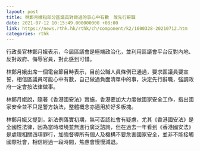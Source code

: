 ```yaml
---
layout: post
title: 林鄭月娥指部分區議員對做過的事心中有數　故先行辭職
date: 2021-07-12 10:15:49.000000000 +08:00
link: https://news.rthk.hk/rthk/ch/component/k2/1600328-20210712.htm
categories: rthk
---
```


行政長官林鄭月娥表示，今屆區議會是極端政治化，並利用區議會平台反對內地、反對政府、侮辱官員，對此感到可惜。

林鄭月娥出席一個電台節目時表示，目前公職人員條例已通過，要求區議員要宣誓，相信區議員可能心中有數，自己做過負面清單中的事，決定先行辭職，強調政府一定會按法律做事。

林鄭月娥說，隨著《香港國安法》實施，香港要加大力度做國家安全工作，指出國家安全並不只是警方執法，整體概念亦適用於好多板塊。

林鄭月娥又提到，新法例落實初期，無可否認社會有疑慮，尤其《香港國安法》是全國性法律，因為當時環境並無進行廣泛諮詢，但在過去一年看到《香港國安法》是處理相關四項罪行，加強督導所有個人及機構不要危害國家安全，並非不能接觸國際社會，相信經過一段時間，焦慮會慢慢減退。
